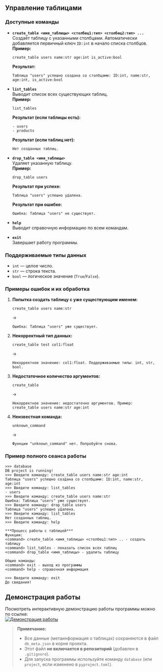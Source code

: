 ## Управление таблицами


### Доступные команды

- **`create_table <имя_таблицы> <столбец1:тип> <столбец2:тип> ...`**  
  Создаёт таблицу с указанными столбцами. Автоматически добавляется первичный ключ `ID:int` в начало списка столбцов.  
  **Пример:**  
  ```
  create_table users name:str age:int is_active:bool
  ```  
  **Результат:**  
  ```
  Таблица "users" успешно создана со столбцами: ID:int, name:str, age:int, is_active:bool
  ```

- **`list_tables`**  
  Выводит список всех существующих таблиц.  
  **Пример:**  
  ```
  list_tables
  ```  
  **Результат (если таблицы есть):**  
  ```
  - users
  - products
  ```  
  **Результат (если таблиц нет):**  
  ```
  Нет созданных таблиц.
  ```

- **`drop_table <имя_таблицы>`**  
  Удаляет указанную таблицу.  
  **Пример:**  
  ```
  drop_table users
  ```  
  **Результат при успехе:**  
  ```
  Таблица "users" успешно удалена.
  ```  
  **Результат при ошибке:**  
  ```
  Ошибка: Таблица "users" не существует.
  ```

- **`help`**  
  Выводит справочную информацию по всем командам.

- **`exit`**  
  Завершает работу программы.

### Поддерживаемые типы данных

- `int` — целое число.  
- `str` — строка текста.  
- `bool` — логическое значение (`True`/`False`).

### Примеры ошибок и их обработка

1. **Попытка создать таблицу с уже существующим именем:**  
   ```
   create_table users name:str
   ```  
   →  
   ```
   Ошибка: Таблица "users" уже существует.
   ```

2. **Некорректный тип данных:**  
   ```
   create_table test col1:float
   ```  
   →  
   ```
   Некорректное значение: col1:float. Поддерживаемые типы: int, str, bool.
   ```

3. **Недостаточное количество аргументов:**  
   ```
   create_table
   ```  
   →  
   ```
   Некорректное значение: недостаточно аргументов. Пример: create_table users name:str age:int
   ```

4. **Неизвестная команда:**  
   ```
   unknown_command
   ```  
   →  
   ```
   Функции "unknown_command" нет. Попробуйте снова.
   ```

### Пример полного сеанса работы

```
>>> database
DB project is running!
>>> Введите команду: create_table users name:str age:int
Таблица "users" успешно создана со столбцами: ID:int, name:str, age:int
>>> Введите команду: list_tables
- users
>>> Введите команду: create_table users name:str
Ошибка: Таблица "users" уже существует.
>>> Введите команду: drop_table users
Таблица "users" успешно удалена.
>>> Введите команду: list_tables
Нет созданных таблиц.
>>> Введите команду: help

***Процесс работы с таблицей***
Функции:
<command> create_table <имя_таблицы> <столбец1:тип> .. - создать таблицу
<command> list_tables - показать список всех таблиц
<command> drop_table <имя_таблицы> - удалить таблицу

Общие команды:
<command> exit - выход из программы
<command> help - справочная информация

>>> Введите команду: exit
До свидания!
```

## Демонстрация работы

Посмотреть интерактивную демонстрацию работы программы можно по ссылке:  
[![Демонстрация работы](https://asciinema.org/a/ioRNABqdMw6oGbtuDTsQb6UmM.svg)](https://asciinema.org/a/ioRNABqdMw6oGbtuDTsQb6UmM)



> **Примечание:**  
> - Все данные (метаинформация о таблицах) сохраняются в файл `db_meta.json` в корне проекта.  
> - Этот файл **не включается в репозиторий** (добавлен в `.gitignore`).  
> - Для запуска программы используйте команду `database` (или `project`, если изменено в `pyproject.toml`).
```
